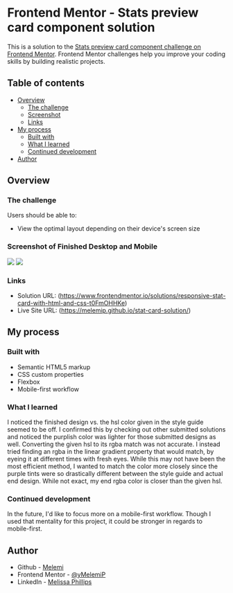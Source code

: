# Frontend Mentor - Stats preview card component solution

This is a solution to the [Stats preview card component challenge on Frontend Mentor](https://www.frontendmentor.io/challenges/stats-preview-card-component-8JqbgoU62). Frontend Mentor challenges help you improve your coding skills by building realistic projects. 

## Table of contents

- [Overview](#overview)
  - [The challenge](#the-challenge)
  - [Screenshot](#screenshot)
  - [Links](#links)
- [My process](#my-process)
  - [Built with](#built-with)
  - [What I learned](#what-i-learned)
  - [Continued development](#continued-development)
- [Author](#author)

## Overview

### The challenge

Users should be able to:

- View the optimal layout depending on their device's screen size

### Screenshot of Finished Desktop and Mobile

![](/app/finished-desktop-screenshot.png)
![](/app/finished-mobile-screenshot.png)

### Links

- Solution URL: (https://www.frontendmentor.io/solutions/responsive-stat-card-with-html-and-css-t0FmOHHKe)
- Live Site URL: (https://melemip.github.io/stat-card-solution/)

## My process

### Built with

- Semantic HTML5 markup
- CSS custom properties
- Flexbox
- Mobile-first workflow

### What I learned

I noticed the finished design vs. the hsl color given in the style guide seemed to be off. I confirmed this by checking out other submitted solutions and noticed the purplish color was lighter for those submitted designs as well. Converting the given hsl to its rgba match was not accurate. I instead tried finding an rgba in the linear gradient property that would match, by eyeing it at different times with fresh eyes. While this may not have been the most efficient method, I wanted to match the color more closely since the purple tints were so drastically different between the style guide and actual end design. While not exact, my end rgba color is closer than the given hsl. 


### Continued development

In the future, I'd like to focus more on a mobile-first workflow. Though I used that mentality for this project, it could be stronger in regards to mobile-first.

## Author

- Github - [Melemi](https://github.com/MelemiP)
- Frontend Mentor - [@yMelemiP](https://www.frontendmentor.io/profile/MelemiP)
- LinkedIn - [Melissa Phillips](https://www.linkedin.com/in/melissa-phillips-119087101/)


